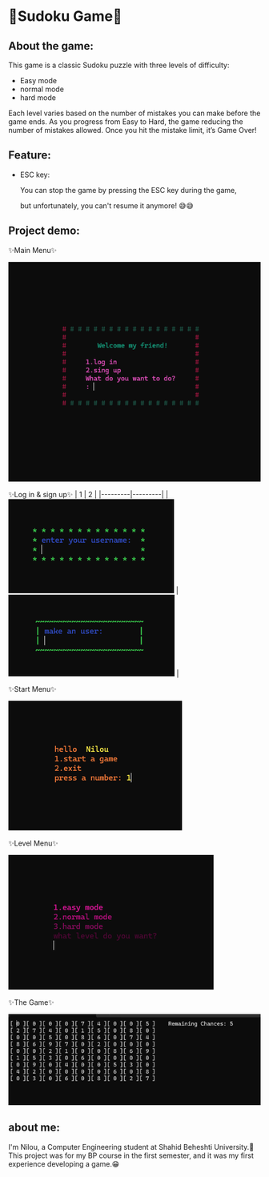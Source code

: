 # 👾Sudoku Game👾

## About the game:
This game is a classic Sudoku puzzle with three levels of difficulty:
- Easy mode
- normal mode
- hard mode

Each level varies based on the number of mistakes you can make before the game ends. As you progress from Easy to Hard, the game reducing the number of mistakes allowed. Once you hit the mistake limit, it’s Game Over!

## Feature:
- ESC key:
  
  You can stop the game by pressing the ESC key during the game,
  
   but unfortunately, you can't resume it anymore! 😅😅


## Project demo:

✨Main Menu✨

![img](https://github.com/Niloufar-Md/Sudoku/blob/main/images/Screenshot%202025-04-04%20130754.png?raw=true)


✨Log in & sign up✨
|  1  |  2  | 
|---------|---------|
| ![Image1](https://github.com/Niloufar-Md/Sudoku/blob/main/images/Screenshot%202025-04-04%20130817.png?raw=true) | ![Image2](https://github.com/Niloufar-Md/Sudoku/blob/main/images/Screenshot%202025-04-04%20130843.png?raw=true) |


✨Start Menu✨

![img](https://github.com/Niloufar-Md/Sudoku/blob/main/images/Screenshot%202025-04-04%20130941.png?raw=true)


✨Level Menu✨

![img](https://github.com/Niloufar-Md/Sudoku/blob/main/images/Screenshot%202025-04-04%20131001.png?raw=true)

✨The Game✨

![img](https://github.com/Niloufar-Md/Sudoku/blob/main/images/Screenshot%202025-04-04%20131044.png?raw=true)

## about me:
I'm Nilou, a Computer Engineering student at Shahid Beheshti University.🤝
This project was for my BP course in the first semester, and it was my first experience developing a game.😁






